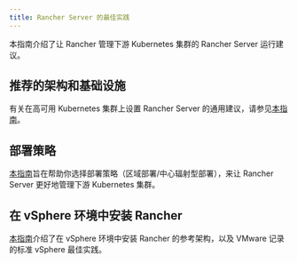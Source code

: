 ```yaml
---
title: Rancher Server 的最佳实践
---
```


<head>
  <link rel="canonical" href="https://ranchermanager.docs.rancher.com/zh/reference-guides/best-practices/rancher-server"/>
</head>

本指南介绍了让 Rancher 管理下游 Kubernetes 集群的 Rancher Server 运行建议。

## 推荐的架构和基础设施

有关在高可用 Kubernetes 集群上设置 Rancher Server 的通用建议，请参见[本指南](tips-for-running-rancher.md)。

## 部署策略

[本指南](deployment-strategy.md)旨在帮助你选择部署策略（区域部署/中心辐射型部署），来让 Rancher Server 更好地管理下游 Kubernetes 集群。

## 在 vSphere 环境中安装 Rancher

[本指南](rancher-on-vsphere.md)介绍了在 vSphere 环境中安装 Rancher 的参考架构，以及 VMware 记录的标准 vSphere 最佳实践。
